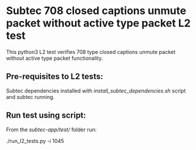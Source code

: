 # Subtec 708 closed captions unmute packet without active type packet L2 test

This python3 L2 test verifies 708 type closed captions unmute packet 
without active type packet functionality.

## Pre-requisites to L2 tests:

Subtec dependencies installed with *install_subtec_dependencies.sh* script
and subtec running.

## Run test using script:

From the *subtec-app/test/* folder run:

./run_l2_tests.py -i 1045